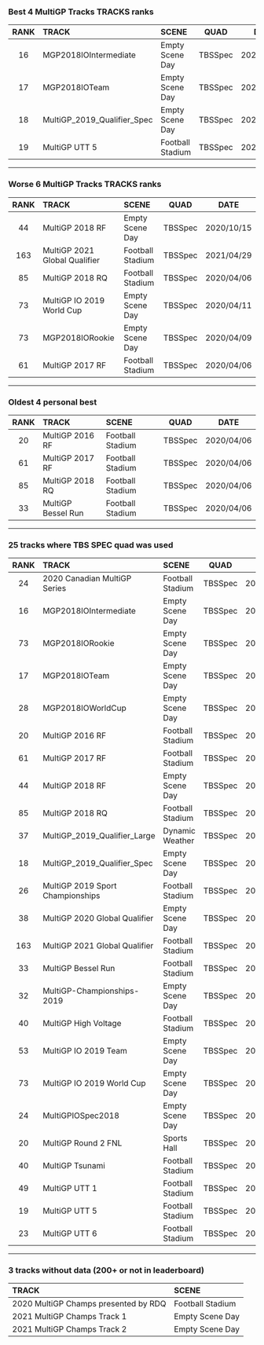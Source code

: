 ### Best 4 MultiGP Tracks TRACKS ranks
|RANK|TRACK|SCENE|QUAD|DATE|
|:---:|:---|:---|:---:|:---:|
|16|MGP2018IOIntermediate|Empty Scene Day|TBSSpec|2020/04/09|
|17|MGP2018IOTeam|Empty Scene Day|TBSSpec|2020/05/05|
|18|MultiGP_2019_Qualifier_Spec|Empty Scene Day|TBSSpec|2020/08/30|
|19|MultiGP UTT 5|Football Stadium|TBSSpec|2020/04/06|
---
### Worse 6 MultiGP Tracks TRACKS ranks
|RANK|TRACK|SCENE|QUAD|DATE|
|:---:|:---|:---|:---:|:---:|
|44|MultiGP 2018 RF|Empty Scene Day|TBSSpec|2020/10/15|
|163|MultiGP 2021 Global Qualifier|Football Stadium|TBSSpec|2021/04/29|
|85|MultiGP 2018 RQ|Football Stadium|TBSSpec|2020/04/06|
|73|MultiGP IO 2019 World Cup|Empty Scene Day|TBSSpec|2020/04/11|
|73|MGP2018IORookie|Empty Scene Day|TBSSpec|2020/04/09|
|61|MultiGP 2017 RF|Football Stadium|TBSSpec|2020/04/06|
---
### Oldest 4 personal best
|RANK|TRACK|SCENE|QUAD|DATE|
|:---:|:---|:---|:---:|:---:|
|20|MultiGP 2016 RF|Football Stadium|TBSSpec|2020/04/06|
|61|MultiGP 2017 RF|Football Stadium|TBSSpec|2020/04/06|
|85|MultiGP 2018 RQ|Football Stadium|TBSSpec|2020/04/06|
|33|MultiGP Bessel Run|Football Stadium|TBSSpec|2020/04/06|
---
### 25 tracks where TBS SPEC quad was used
|RANK|TRACK|SCENE|QUAD|DATE|
|:---:|:---|:---|:---:|:---:|
|24|2020 Canadian MultiGP Series|Football Stadium|TBSSpec|2020/08/19|
|16|MGP2018IOIntermediate|Empty Scene Day|TBSSpec|2020/04/09|
|73|MGP2018IORookie|Empty Scene Day|TBSSpec|2020/04/09|
|17|MGP2018IOTeam|Empty Scene Day|TBSSpec|2020/05/05|
|28|MGP2018IOWorldCup|Empty Scene Day|TBSSpec|2020/05/05|
|20|MultiGP 2016 RF|Football Stadium|TBSSpec|2020/04/06|
|61|MultiGP 2017 RF|Football Stadium|TBSSpec|2020/04/06|
|44|MultiGP 2018 RF|Empty Scene Day|TBSSpec|2020/10/15|
|85|MultiGP 2018 RQ|Football Stadium|TBSSpec|2020/04/06|
|37|MultiGP_2019_Qualifier_Large|Dynamic Weather|TBSSpec|2020/08/30|
|18|MultiGP_2019_Qualifier_Spec|Empty Scene Day|TBSSpec|2020/08/30|
|26|MultiGP 2019 Sport Championships|Football Stadium|TBSSpec|2020/08/24|
|38|MultiGP 2020 Global Qualifier|Empty Scene Day|TBSSpec|2020/07/09|
|163|MultiGP 2021 Global Qualifier|Football Stadium|TBSSpec|2021/04/29|
|33|MultiGP Bessel Run|Football Stadium|TBSSpec|2020/04/06|
|32|MultiGP-Championships-2019|Empty Scene Day|TBSSpec|2020/04/11|
|40|MultiGP High Voltage|Football Stadium|TBSSpec|2020/04/06|
|53|MultiGP IO 2019 Team|Empty Scene Day|TBSSpec|2020/04/11|
|73|MultiGP IO 2019 World Cup|Empty Scene Day|TBSSpec|2020/04/11|
|24|MultiGPIOSpec2018|Empty Scene Day|TBSSpec|2020/04/11|
|20|MultiGP Round 2 FNL|Sports Hall|TBSSpec|2020/04/14|
|40|MultiGP Tsunami|Football Stadium|TBSSpec|2020/04/06|
|49|MultiGP UTT 1|Football Stadium|TBSSpec|2020/04/06|
|19|MultiGP UTT 5|Football Stadium|TBSSpec|2020/04/06|
|23|MultiGP UTT 6|Football Stadium|TBSSpec|2020/04/06|
---
### 3 tracks without data (200+ or not in leaderboard)
|TRACK|SCENE|
|:---|:---|
|2020 MultiGP Champs presented by RDQ|Football Stadium|
|2021 MultiGP Champs Track 1|Empty Scene Day|
|2021 MultiGP Champs Track 2|Empty Scene Day|
